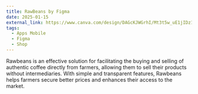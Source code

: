 ```yaml
---
title: RawBeans by Figma
date: 2025-01-15
external_link: https://www.canva.com/design/DAGcKJWGrhI/Mt3t5w_uE1jIDz1OCu3i0A/edit?utm_content=DAGcKJWGrhI&utm_campaign=designshare&utm_medium=link2&utm_source=sharebutton
tags:
  - Apps Mobile
  - Figma
  - Shop
---
```


Rawbeans is an effective solution for facilitating the buying and selling of authentic coffee directly from farmers, allowing them to sell their products without intermediaries. With simple and transparent features, Rawbeans helps farmers secure better prices and enhances their access to the market.

<!--more-->
